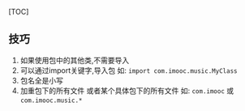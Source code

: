 [TOC]

## 技巧
1. 如果使用包中的其他类,不需要导入   
1. 可以通过import关键字,导入包
如: `import com.imooc.music.MyClass`
2. 包名全是小写
3. 加重包下的所有文件 或者某个具体包下的所有文件
如: `com.imooc` 或 `com.imooc.music.*`
